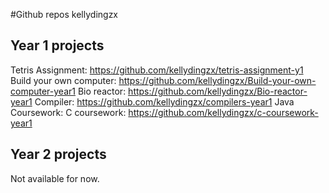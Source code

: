 #Github repos kellydingzx

Year 1 projects 
---------------
Tetris Assignment: https://github.com/kellydingzx/tetris-assignment-y1 
Build your own computer: https://github.com/kellydingzx/Build-your-own-computer-year1 
Bio reactor: https://github.com/kellydingzx/Bio-reactor-year1 
Compiler: https://github.com/kellydingzx/compilers-year1
Java Coursework: 
C coursework: https://github.com/kellydingzx/c-coursework-year1


Year 2 projects
---------------
Not available for now.
